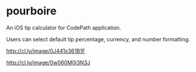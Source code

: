 pourboire
=========

An iOS tip calculator for CodePath application.

Users can select default tip percentage, currency, and number formatting. 

http://cl.ly/image/0J441x361B1F

http://cl.ly/image/0w060M0j3N3J
